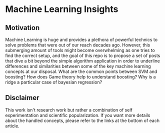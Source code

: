 # Machine Learning Insights

## Motivation 
Machine Learning is huge and provides a plethora of powerful technics to solve problems that were out of our reach decades ago. However, this submerging amount of tools might become overwhelming as one tries to find the correct setup, and the goal of this repo is to propose a set of posts that dive a bit beyond the simple algorithm application in order to underline differences and similarities between some of the key machine learning concepts at our disposal. What are the common points between SVM and boosting? How does Game theory help to understand boosting? Why is a ridge a particular case of bayesian regression? 

## Disclaimer
This work isn't research work but rather a combination of self experimentation and scientific popularization. If you want more details about the handled concepts, please refer to the links at the bottom of each article.
